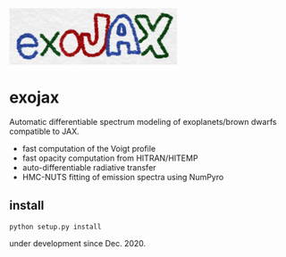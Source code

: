 <img src="https://github.com/HajimeKawahara/exojax/blob/develop/documents/figures/logo.png" Titie="exojax" Width=300px>

# exojax

Automatic differentiable spectrum modeling of exoplanets/brown dwarfs compatible to JAX.

- fast computation of the Voigt profile
- fast opacity computation from HITRAN/HITEMP
- auto-differentiable radiative transfer
- HMC-NUTS fitting of emission spectra using NumPyro 

## install

```
python setup.py install
```

under development since Dec. 2020.
